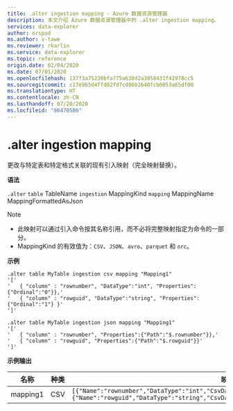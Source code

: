 ```yaml
---
title: .alter ingestion mapping - Azure 数据资源管理器
description: 本文介绍 Azure 数据资源管理器中的 .alter ingestion mapping。
services: data-explorer
author: orspod
ms.author: v-tawe
ms.reviewer: rkarlin
ms.service: data-explorer
ms.topic: reference
origin.date: 02/04/2020
ms.date: 07/01/2020
ms.openlocfilehash: 137f3a75230bfa775a638d2a3058431f41978cc5
ms.sourcegitcommit: c17e965d4ffd82fd7cd86b2648fcb0053a65df00
ms.translationtype: HT
ms.contentlocale: zh-CN
ms.lasthandoff: 07/20/2020
ms.locfileid: "86470506"
---
```

# <a name="alter-ingestion-mapping"></a>.alter ingestion mapping

更改与特定表和特定格式关联的现有引入映射（完全映射替换）。

**语法**

`.alter` `table` TableName `ingestion` MappingKind `mapping` MappingName MappingFormattedAsJson   

> [!NOTE]
> * 此映射可以通过引入命令按其名称引用，而不必将完整映射指定为命令的一部分。
> * MappingKind 的有效值为：`CSV`、`JSON`、`avro`、`parquet` 和 `orc`。

**示例** 
 
```kusto
.alter table MyTable ingestion csv mapping "Mapping1"
'['
'   { "column" : "rownumber", "DataType":"int", "Properties":{"Ordinal":"0"}},'
'   { "column" : "rowguid", "DataType":"string", "Properties":{"Ordinal":"1"} }'
']'

.alter table MyTable ingestion json mapping "Mapping1"
'['
'   { "column" : "rownumber", "Properties":{"Path":"$.rownumber"}},'
'   { "column" : "rowguid", "Properties":{"Path":"$.rowguid"}}'
']'
```

**示例输出**

| 名称     | 种类 | 映射                                                                                                                                                                          |
|----------|------|----------------------------------------------------------------------------------------------------------------------------------------------------------------------------------|
| mapping1 | CSV  | `[{"Name":"rownumber","DataType":"int","CsvDataType":null,"Ordinal":0,"ConstValue":null},{"Name":"rowguid","DataType":"string","CsvDataType":null,"Ordinal":1,"ConstValue":null}]` |
